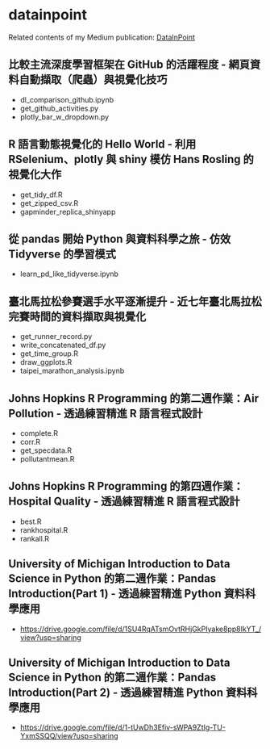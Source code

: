 # datainpoint

Related contents of my Medium publication: [DataInPoint](https://medium.com/datainpoint)

## 比較主流深度學習框架在 GitHub 的活躍程度 - 網頁資料自動擷取（爬蟲）與視覺化技巧

- dl_comparison_github.ipynb
- get_github_activities.py
- plotly_bar_w_dropdown.py

## R 語言動態視覺化的 Hello World - 利用 RSelenium、plotly 與 shiny 模仿 Hans Rosling 的視覺化大作

- get_tidy_df.R
- get_zipped_csv.R
- gapminder_replica_shinyapp

## 從 pandas 開始 Python 與資料科學之旅 - 仿效 Tidyverse 的學習模式

- learn_pd_like_tidyverse.ipynb

## 臺北馬拉松參賽選手水平逐漸提升 - 近七年臺北馬拉松完賽時間的資料擷取與視覺化

- get_runner_record.py
- write_concatenated_df.py
- get_time_group.R
- draw_ggplots.R
- taipei_marathon_analysis.ipynb

## Johns Hopkins R Programming 的第二週作業：Air Pollution - 透過練習精進 R 語言程式設計

- complete.R
- corr.R
- get_specdata.R
- pollutantmean.R

## Johns Hopkins R Programming 的第四週作業：Hospital Quality - 透過練習精進 R 語言程式設計

- best.R
- rankhospital.R
- rankall.R

## University of Michigan Introduction to Data Science in Python 的第二週作業：Pandas Introduction(Part 1) - 透過練習精進 Python 資料科學應用

- <https://drive.google.com/file/d/1SU4RqATsmOvtRHjGkPIyake8pp8IkYT_/view?usp=sharing>

## University of Michigan Introduction to Data Science in Python 的第二週作業：Pandas Introduction(Part 2) - 透過練習精進 Python 資料科學應用

- <https://drive.google.com/file/d/1-tUwDh3Efiv-sWPA9ZtIg-TU-YxmSSQQ/view?usp=sharing>